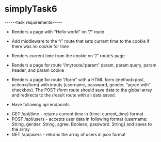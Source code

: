 # simplyTask6

------task requirements-----

* Renders a page with “Hello world” on “/” route
* Add middleware to the “/” route that sets current time to the cookie if there was no cookie for time
* Renders current time from the cookie on “/” route’s page
* Renders a page for route “/myroute/:param” param, param query, param header, and param cookie
* Renders a page for route “/form” with a HTML form (method=post, action=/form) with inputs (username, password, gender, “agree with” checkbox). The POST /form route should save data to the global array and redirects to the /result route with all data saved.


* Have following api endpoints

- GET /api/time - returns current time in {time: current_time} format
- POST /api/users - accepts user data in following format {username: String, gender:
String, agree: Boolean, password: String} and saves to the array
- GET /api/users - returns the array of users in json format